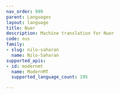 ```yaml
---
nav_order: 999
parent: Languages
layout: language
title: Nuer
description: Machine translation for Nuer
code: nus
family:
- slug: nilo-saharan
  name: Nilo-Saharan
supported_apis:
- id: modernmt
  name: ModernMT
  supported_language_count: 195

---
```


